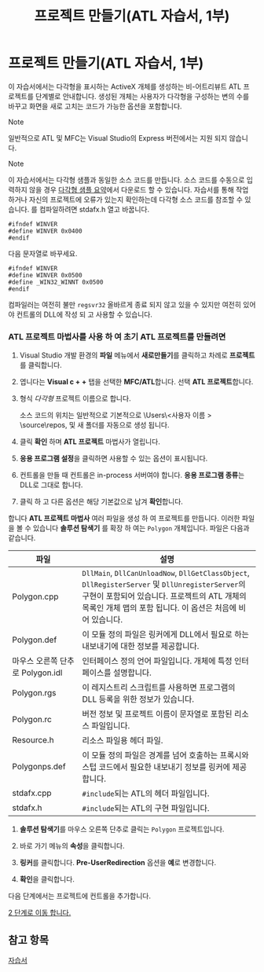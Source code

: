 ﻿---
title: 프로젝트 만들기(ATL 자습서, 1부)
ms.custom: get-started-article
ms.date: 09/26/2018
ms.assetid: f6b727d1-390a-4b27-b82f-daadcd9fc059
ms.openlocfilehash: dab9bdab75bb710bf73314aae7283611d9a3b5cc
ms.sourcegitcommit: 6052185696adca270bc9bdbec45a626dd89cdcdd
ms.translationtype: MT
ms.contentlocale: ko-KR
ms.lasthandoff: 10/31/2018
ms.locfileid: "50539583"
---
# <a name="creating-the-project-atl-tutorial-part-1"></a>프로젝트 만들기(ATL 자습서, 1부)

이 자습서에서는 다각형을 표시하는 ActiveX 개체를 생성하는 비-어트리뷰트 ATL 프로젝트를 단계별로 안내합니다. 생성된 개체는 사용자가 다각형을 구성하는 변의 수를 바꾸고 화면을 새로 고치는 코드가 가능한 옵션을 포함합니다.

> [!NOTE]
> 일반적으로 ATL 및 MFC는 Visual Studio의 Express 버전에서는 지원 되지 않습니다.

> [!NOTE]
> 이 자습서에서는 다각형 샘플과 동일한 소스 코드를 만듭니다. 소스 코드를 수동으로 입력하지 않을 경우 [다각형 샘플 요약](https://github.com/Microsoft/VCSamples/tree/master/VC2008Samples/ATL/Controls/Polygon)에서 다운로드 할 수 있습니다. 자습서를 통해 작업 하거나 자신의 프로젝트에 오류가 있는지 확인하는데 다각형 소스 코드를 참조할 수 있습니다.
> 를 컴파일하려면 stdafx.h 열고 바꿉니다.
> ```
> #ifndef WINVER
> #define WINVER 0x0400
> #endif
> ```
> 다음 문자열로 바꾸세요.
> ```
> #ifndef WINVER
> #define WINVER 0x0500
> #define _WIN32_WINNT 0x0500
> #endif
> ```
> 컴파일러는 여전히 불만 `regsvr32` 올바르게 종료 되지 않고 있을 수 있지만 여전히 있어야 컨트롤의 DLL에 작성 되 고 사용할 수 있습니다.

### <a name="to-create-the-initial-atl-project-using-the-atl-project-wizard"></a>ATL 프로젝트 마법사를 사용 하 여 초기 ATL 프로젝트를 만들려면

1. Visual Studio 개발 환경의 **파일** 메뉴에서 **새로만들기**를 클릭하고 차례로 **프로젝트**를 클릭합니다.

1. 엽니다는 **Visual c + +** 탭을 선택한 **MFC/ATL**합니다. 선택 **ATL 프로젝트**합니다.

1. 형식 *다각형* 프로젝트 이름으로 합니다.

    소스 코드의 위치는 일반적으로 기본적으로 \Users\\\<사용자 이름 > \source\repos, 및 새 폴더를 자동으로 생성 됩니다.

1. 클릭 **확인** 하며 **ATL 프로젝트** 마법사가 열립니다.

1. **응용 프로그램 설정**을 클릭하면 사용할 수 있는 옵션이 표시됩니다.

1. 컨트롤을 만들 때 컨트롤은 in-process 서버여야 합니다. **응용 프로그램 종류**는 DLL로 그대로 합니다.

1. 클릭 하 고 다른 옵션은 해당 기본값으로 남겨 **확인**합니다.

합니다 **ATL 프로젝트 마법사** 여러 파일을 생성 하 여 프로젝트를 만듭니다. 이러한 파일을 볼 수 있습니다 **솔루션 탐색기** 를 확장 하 여는 `Polygon` 개체입니다. 파일은 다음과 같습니다.

|파일|설명|
|----------|-----------------|
|Polygon.cpp|`DllMain`, `DllCanUnloadNow`, `DllGetClassObject`, `DllRegisterServer` 및 `DllUnregisterServer`의 구현이 포함되어 있습니다. 프로젝트의 ATL 개체의 목록인 개체 맵의 포함 됩니다. 이 옵션은 처음에 비어 있습니다.|
|Polygon.def|이 모듈 정의 파일은 링커에게 DLL에서 필요로 하는 내보내기에 대한 정보를 제공합니다.|
|마우스 오른쪽 단추로 Polygon.idl|인터페이스 정의 언어 파일입니다. 개체에 특정 인터페이스를 설명합니다.|
|Polygon.rgs|이 레지스트리 스크립트를 사용하면 프로그램의 DLL 등록을 위한 정보가 있습니다.|
|Polygon.rc|버전 정보 및 프로젝트 이름이 문자열로 포함된 리소스 파일입니다.|
|Resource.h|리소스 파일용 헤더 파일.|
|Polygonps.def|이 모듈 정의 파일은 경계를 넘어 호출하는 프록시와 스텁 코드에서 필요한 내보내기 정보를 링커에 제공합니다.|
|stdafx.cpp|`#include`되는 ATL의 헤더 파일입니다.|
|stdafx.h|`#include`되는 ATL의 구현 파일입니다.|

1. **솔루션 탐색기**를 마우스 오른쪽 단추로 클릭는 `Polygon` 프로젝트입니다.

1. 바로 가기 메뉴의 **속성**을 클릭합니다.


1. **링커**를 클릭합니다. **Pre-UserRedirection** 옵션을 **예**로 변경합니다.

1. **확인**을 클릭합니다.

다음 단계에서는 프로젝트에 컨트롤을 추가합니다.

[2 단계로 이동 합니다.](../atl/adding-a-control-atl-tutorial-part-2.md)

## <a name="see-also"></a>참고 항목

[자습서](../atl/active-template-library-atl-tutorial.md)
